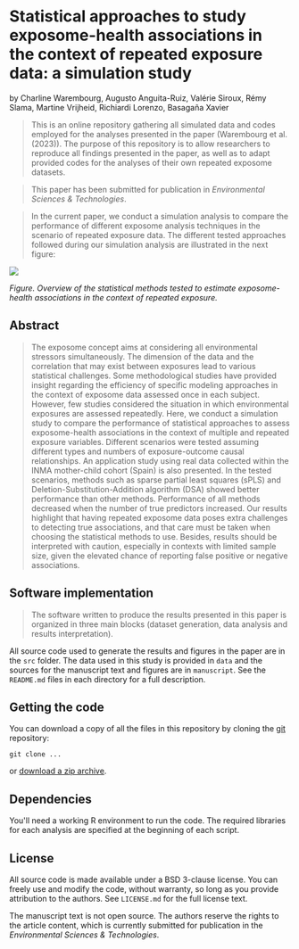 
# Statistical approaches to study exposome-health associations in the context of repeated exposure data: a simulation study

by
Charline Warembourg,
Augusto Anguita-Ruiz,
Valérie Siroux,
Rémy Slama,
Martine Vrijheid,
Richiardi Lorenzo,
Basagaña Xavier

> This is an online repository gathering all simulated data and codes employed for the analyses presented in the paper (Warembourg et al. (2023)).
> The purpose of this repository is to allow researchers to reproduce all findings presented in the paper, as well as to adapt provided codes for the
> analyses of their own repeated exposome datasets.

> This paper has been submitted for publication in *Environmental Sciences & Technologies*.

> In the current paper, we conduct a simulation analysis to compare the performance of different exposome analysis techniques in the scenario 
> of repeated exposure data. The different tested approaches followed during our simulation analysis are illustrated in the next figure:

![](manuscript/figures/overview_methods.png)

*Figure. Overview of the statistical methods tested to estimate exposome-health associations in the context of repeated exposure.*


## Abstract

> The exposome concept aims at considering all environmental stressors simultaneously. The dimension of the data and the correlation that may exist between exposures lead to various statistical challenges. Some methodological studies have provided insight regarding the efficiency of specific modeling approaches in the context of exposome data assessed once in each subject. However, few studies considered the situation in which environmental exposures are assessed repeatedly. Here, we conduct a simulation study to compare the performance of statistical approaches to assess exposome-health associations in the context of multiple and repeated exposure variables. Different scenarios were tested assuming different types and numbers of exposure-outcome causal relationships. An application study using real data collected within the INMA mother-child cohort (Spain) is also presented. In the tested scenarios, methods such as sparse partial least squares (sPLS) and Deletion-Substitution-Addition algorithm (DSA) showed better performance than other methods. Performance of all methods decreased when the number of true predictors increased. Our results highlight that having repeated exposome data poses extra challenges to detecting true associations, and that care must be taken when choosing the statistical methods to use. Besides, results should be interpreted with caution, especially in contexts with limited sample size, given the elevated chance of reporting false positive or negative associations. 

## Software implementation

> The software written to produce the results presented in this paper is organized in three main blocks (dataset generation, data analysis and results interpretation).

All source code used to generate the results and figures in the paper are in
the `src` folder.
The data used in this study is provided in `data` and the sources for the
manuscript text and figures are in `manuscript`.
See the `README.md` files in each directory for a full description.


## Getting the code

You can download a copy of all the files in this repository by cloning the
[git](https://git-scm.com/) repository:

    git clone ...

or [download a zip archive](https://github.com/.../archive/master.zip).


## Dependencies

You'll need a working R environment to run the code.
The required libraries for each analysis are specified at the beginning of each script.


## License

All source code is made available under a BSD 3-clause license. You can freely
use and modify the code, without warranty, so long as you provide attribution
to the authors. See `LICENSE.md` for the full license text.

The manuscript text is not open source. The authors reserve the rights to the
article content, which is currently submitted for publication in the
*Environmental Sciences & Technologies*.




